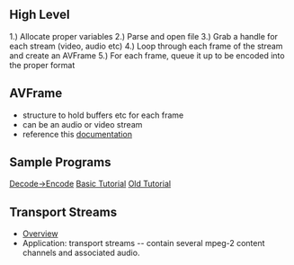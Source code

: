 High Level
-

1.)	Allocate proper variables
2.)	Parse and open file 
3.)	Grab a handle for each stream (video, audio etc)
4.) 	Loop through each frame of the stream and create an AVFrame
5.)	For each frame, queue it up to be encoded into the proper format 

AVFrame
-

-	structure to hold buffers etc for each frame
-	can be an audio or video stream
-	reference this [documentation](http://ffmpeg.org/doxygen/trunk/structAVFrame.html#details)

Sample Programs
-

[Decode->Encode](http://ffmpeg.org/pipermail/libav-user/2012-December/003378.html)
[Basic Tutorial](http://www.inb.uni-luebeck.de/~boehme/using_libavcodec.html)
[Old Tutorial](http://dranger.com/ffmpeg/tutorial01.c)

Transport Streams
-

-	[Overview](http://documentation.apple.com/en/compressor/usermanual/index.html#chapter=18%26section=3%26tasks=true)
-	Application: transport streams -- contain several mpeg-2 content channels and associated audio. 





